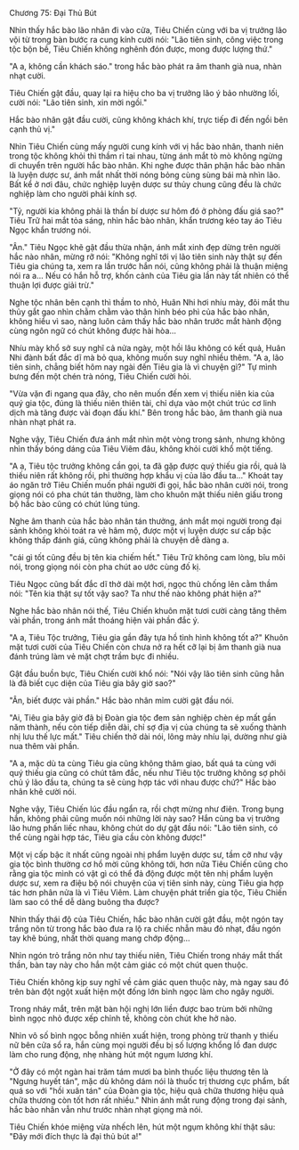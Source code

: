 




Chương 75: Đại Thủ Bút


Nhìn thấy hắc bào lão nhân đi vào cửa, Tiêu Chiến cùng với ba vị trưởng lão vội từ trong bàn bước ra cung kính cười nói: "Lão tiên sinh, công việc trong tộc bộn bề, Tiêu Chiến không nghênh đón được, mong được lượng thứ."

"A a, không cần khách sáo." trong hắc bào phát ra âm thanh già nua, nhàn nhạt cười.

Tiêu Chiến gật đầu, quay lại ra hiệu cho ba vị trưởng lão ý bảo nhường lối, cười nói: "Lão tiên sinh, xin mời ngồi."

Hắc bào nhân gật đầu cười, cũng không khách khí, trực tiếp đi đến ngồi bên cạnh thủ vị."

Nhìn Tiêu Chiến cùng mấy người cung kính với vị hắc bào nhân, thanh niên trong tộc không khỏi thì thầm rỉ tai nhau, từng ánh mắt tò mò không ngừng di chuyển trên người hắc bào nhân. Khi nghe được thân phận hắc bào nhân là luyện dược sư, ánh mắt nhất thời nóng bỏng cùng sùng bái mà nhìn lão. Bất kể ở nơi đâu, chức nghiệp luyện dược sư thủy chung cũng đều là chức nghiệp làm cho người phải kính sợ.

"Tỷ, người kia không phải là thần bí dược sư hôm đó ở phòng đấu giá sao?" Tiêu Trữ hai mắt tỏa sáng, nhìn hắc bào nhân, khẩn trương kéo tay áo Tiêu Ngọc khẩn trương nói.

"Ân." Tiêu Ngọc khẽ gật đầu thừa nhận, ánh mắt xinh đẹp dừng trên người hắc nào nhân, mừng rỡ nói: "Không nghĩ tới vị lão tiên sinh này thật sự đến Tiêu gia chúng ta, xem ra lần trước hắn nói, cũng không phải là thuận miệng nói ra a... Nếu có hắn hỗ trợ, khốn cảnh của Tiêu gia lần này tất nhiên có thể thuận lợi được giải trừ."

Nghe tộc nhân bên cạnh thì thầm to nhỏ, Huân Nhi hơi nhíu mày, đôi mắt thu thủy gắt gao nhìn chằm chằm vào thân hình béo phì của hắc bào nhân, không hiểu vì sao, nàng luôn cảm thấy hắc bào nhân trước mắt hành động cùng ngôn ngữ có chút không được hài hòa...

Nhíu mày khổ sở suy nghĩ cả nửa ngày, một hồi lâu không có kết quả, Huân Nhi đành bất đắc dĩ mà bỏ qua, không muốn suy nghĩ nhiều thêm. "A a, lão tiên sinh, chẳng biết hôm nay ngài đến Tiêu gia là vì chuyện gì?" Tự mình bưng đến một chén trà nóng, Tiêu Chiến cười hỏi.

"Vừa vặn đi ngang qua đây, cho nên muốn đến xem vị thiếu niên kia của quý gia tộc, đúng là thiếu niên thiên tài, chỉ dựa vào một chút trúc cơ linh dịch mà tăng được vài đoạn đấu khí." Bên trong hắc bào, âm thanh già nua nhàn nhạt phát ra.

Nghe vậy, Tiêu Chiến đưa ánh mắt nhìn một vòng trong sảnh, nhưng không nhìn thấy bóng dáng của Tiêu Viêm đâu, không khỏi cười khổ một tiếng.

"A a, Tiêu tộc trưởng không cần gọi, ta đã gặp được quý thiếu gia rồi, quả là thiếu niên rất không rồi, phi thường hợp khẩu vị của lão đầu ta..." Khoát tay áo ngăn trở Tiêu Chiến muốn phái người đi gọi, hắc bào nhân cười nói, trong giọng nói có pha chút tán thưởng, làm cho khuôn mặt thiếu niên giấu trong bộ hắc bào cũng có chút lúng túng.

Nghe âm thanh của hắc bào nhân tán thưởng, ánh mắt mọi người trong đại sảnh không khỏi toát ra vẻ hâm mộ, được một vị luyện dược sư cấp bậc không thấp đánh giá, cũng không phải là chuyện dễ dàng a.

"cái gì tốt cũng đều bị tên kia chiếm hết." Tiêu Trữ không cam lòng, bĩu môi nói, trong giọng nói còn pha chút ao ước cùng đố kị.

Tiêu Ngọc cũng bất đắc dĩ thở dài một hơi, ngọc thủ chống lên cằm thầm nói: "Tên kia thật sự tốt vậy sao? Ta như thế nào không phát hiện a?"

Nghe hắc bào nhân nói thế, Tiêu Chiến khuôn mặt tươi cười càng tăng thêm vài phần, trong ánh mắt thoáng hiện vài phần đắc ý.

"A a, Tiêu Tộc trưởng, Tiêu gia gần đây tựa hồ tình hình không tốt a?" Khuôn mặt tươi cười của Tiêu Chiến còn chưa nở ra hết cỡ lại bị âm thanh già nua đánh trúng làm vẻ mặt chợt trầm bực đi nhiều.

Gật đầu buồn bực, Tiêu Chiến cười khổ nói: "Nói vậy lão tiên sinh cũng hẳn là đã biết cục diện của Tiêu gia bây giờ sao?"

"Ân, biết được vài phần." Hắc bào nhân mỉm cười gật đầu nói.

"Ai, Tiêu gia bây giờ đã bị Đoàn gia tộc đem sản nghiệp chèn ép mất gần năm thành, nếu còn tiếp diễn dài, chỉ sợ địa vị của chúng ta sẽ xuống thành nhị lưu thế lực mất." Tiêu chiến thở dài nói, lông mày nhíu lại, dường như già nua thêm vài phần.

"A a, mặc dù ta cùng Tiêu gia cũng không thâm giao, bất quá ta cùng với quý thiếu gia cũng có chút tâm đắc, nếu như Tiêu tộc trưởng không sợ phôi chủ ý lão đầu ta, chúng ta sẽ cùng hợp tác với nhau được chứ?" Hắc bào nhân khẽ cười nói.

Nghe vậy, Tiêu Chiến lúc đầu ngẩn ra, rồi chợt mừng như điên. Trong bụng hắn, không phải cũng muốn nói những lời này sao? Hắn cùng ba vị trưởng lão hưng phấn liếc nhau, không chút do dự gật đầu nói: "Lão tiên sinh, có thể cùng ngài hợp tác, Tiêu gia cầu còn không được!"

Một vị cấp bậc ít nhất cũng ngoài nhị phẩm luyện dược sư, tầm cỡ như vậy gia tộc bình thường cơ hồ mời cũng không tới, hơn nữa Tiêu Chiến cũng cho rằng gia tộc mình có vật gì có thể đả động được một tên nhị phẩm luyện dược sư, xem ra điệu bộ nói chuyện của vị tiên sinh này, cùng Tiêu gia hợp tác hơn phân nửa là vì Tiêu Viêm. Làm chuyện phát triển gia tộc, Tiêu Chiến làm sao có thể dễ dàng buông tha được?

Nhìn thấy thái độ của Tiêu Chiến, hắc bào nhân cười gật đầu, một ngón tay trắng nõn từ trong hắc bào đưa ra lộ ra chiếc nhẫn màu đỏ nhạt, đầu ngón tay khẽ búng, nhất thời quang mang chớp động...

Nhìn ngón trỏ trắng nõn như tay thiếu niên, Tiêu Chiến trong nháy mắt thất thần, bàn tay này cho hắn một cảm giác có một chút quen thuộc.

Tiêu Chiến không kịp suy nghĩ về cảm giác quen thuộc này, mà ngay sau đó trên bàn đột ngột xuất hiện một đống lớn bình ngọc làm cho ngây người.

Trong nháy mắt, trên mặt bàn hội nghị lớn liền được bao trùm bởi những bình ngọc nhỏ được xếp chỉnh tề, không còn chút khe hở nào.

Nhìn vô số bình ngọc bỗng nhiên xuất hiện, trong phòng trừ thanh y thiếu nữ bên cửa sổ ra, hắn cùng mọi người đều bị số lượng khổng lồ đan dược làm cho rung động, nhẹ nhàng hút một ngụm lương khí.

"Ở đây có một ngàn hai trăm tám mươi ba bình thuốc liệu thương tên là "Ngưng huyết tán", mặc dù không dám nói là thuốc trị thương cực phẩm, bất quá so với "hồi xuân tán" của Đoàn gia tộc, hiệu quả chữa thương hiệu quả chữa thương còn tốt hơn rất nhiều." Nhìn ánh mắt rung động trong đại sảnh, hắc bào nhân vẫn như trước nhàn nhạt giọng mà nói.

Tiêu Chiến khóe miệng vừa nhếch lên, hút một ngụm không khí thật sâu: "Đây mới đích thực là đại thủ bút a!"




